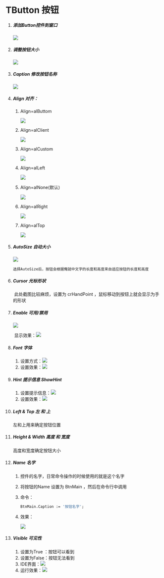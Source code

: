 # TButton 按钮

1. ##### 添加Button控件到窗口

   ![](9_TButton/20.png)

2. ##### 调整按钮大小

   ![](9_TButton/21.png)

3. ##### Caption 修改按钮名称

   ![](9_TButton/22.png)

4. ##### Align 对齐：

   1. Align=alButtom

      ![](9_TButton/23.png)

   2. Align=alClient

      ![](9_TButton/24.png)

   3. Align=alCustom

      ![](9_TButton/25.png)

   4. Align=alLeft

      ![](9_TButton/26.png)

   5. Align=alNone(默认)

      ![](9_TButton/27.png)

   6. Align=alRight

      ![](9_TButton/28.png)

   7. Align=alTop

      ![](9_TButton/29.png)

5. ##### AutoSize 自动大小

   ![](9_TButton/30.png)

   ​	`选择AutoSize后，按钮会根据俺就中文字的长度和高度来自适应按钮的长度和高度`

6. ##### Cursor 光标形状

   ​	此处截图比较麻烦，设置为 crHandPoint ，鼠标移动到按钮上就会显示为手的形状

7. ##### Enable 可用/禁用

   ![](9_TButton/32.png)

   ​	显示效果：![](9_TButton/33.png)

8. ##### Font 字体

   1. 设置方式：![](9_TButton/34.png)
   2. 设置效果：![](9_TButton/35.png)

9. ##### Hint 提示信息 ShowHint

   1. 设置提示信息：![](9_TButton/36.png)
   2. 设置效果：![](9_TButton/37.png)

10. ##### Left & Top 左 和 上

    左和上用来确定按钮位置

11. ##### Height & Width 高度 和 宽度

    高度和宽度确定按钮大小

12. ##### Name 名字

    1. 控件的名字，日常命令操作的时候使用的就是这个名字

    2. 将按钮的Name 设置为 BtnMain ，然后在命令行中调用

    3. 命令：

       ```pascal
       BtnMain.Caption := '按钮名字';  
       ```

    4. 效果：

       ![](9_TButton/38.png)

13. ##### Visible 可见性

    1. 设置为True ：按钮可以看到
    2. 设置为False：按钮无法看到
    3. IDE界面：![](9_TButton/39.png)
    4. 运行效果：![](9_TButton/40.png)

